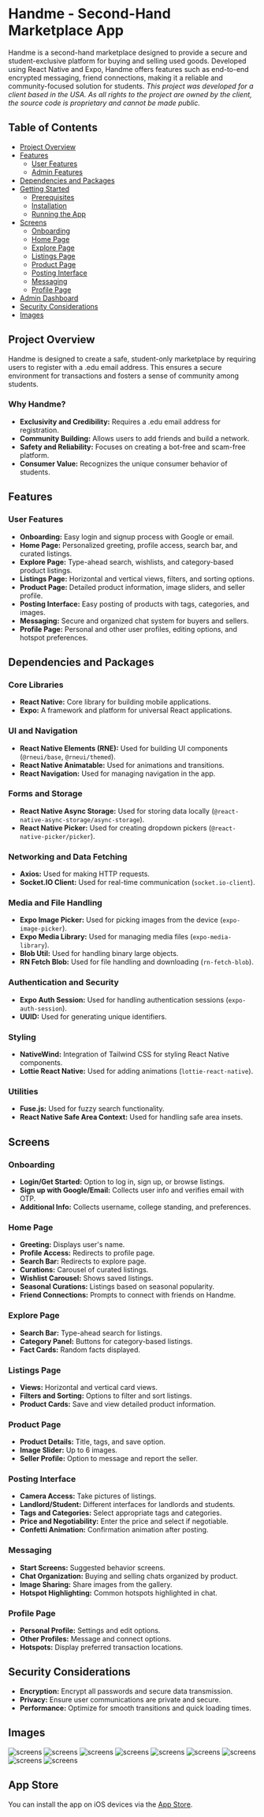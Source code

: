# Handme - Second-Hand Marketplace App

Handme is a second-hand marketplace designed to provide a secure and student-exclusive platform for buying and selling used goods. Developed using React Native and Expo, Handme offers features such as end-to-end encrypted messaging, friend connections, making it a reliable and community-focused solution for students. _This project was developed for a client based in the USA. As all rights to the project are owned by the client, the source code is proprietary and cannot be made public._

<img src="https://res.cloudinary.com/db670bhmc/image/upload/v1716962930/Screenshot_2024-05-29-10-16-15-67_e2470e577e7b8861c2b301eabc35adc8_zijpyf.jpg"  width="0" height="0" style="display: none"/>
<img src="https://res.cloudinary.com/db670bhmc/image/upload/v1716962959/Screenshot_2024-05-29-10-16-26-05_e2470e577e7b8861c2b301eabc35adc8_pkg8bb.jpg"  width="0" height="0" style="display: none"/>
<img src="https://res.cloudinary.com/db670bhmc/image/upload/v1716962989/Screenshot_2024-05-29-10-16-48-33_e2470e577e7b8861c2b301eabc35adc8_gv3g3s.jpg"  width="0" height="0" style="display: none "/>

## Table of Contents

- [Project Overview](#project-overview)
- [Features](#features)
  - [User Features](#user-features)
  - [Admin Features](#admin-features)
- [Dependencies and Packages](#dependencies-and-packages)
- [Getting Started](#getting-started)
  - [Prerequisites](#prerequisites)
  - [Installation](#installation)
  - [Running the App](#running-the-app)
- [Screens](#screens)
  - [Onboarding](#onboarding)
  - [Home Page](#home-page)
  - [Explore Page](#explore-page)
  - [Listings Page](#listings-page)
  - [Product Page](#product-page)
  - [Posting Interface](#posting-interface)
  - [Messaging](#messaging)
  - [Profile Page](#profile-page)
- [Admin Dashboard](#admin-dashboard)
- [Security Considerations](#security-considerations)
- [Images](#images)

## Project Overview

Handme is designed to create a safe, student-only marketplace by requiring users to register with a .edu email address. This ensures a secure environment for transactions and fosters a sense of community among students.

### Why Handme?

- **Exclusivity and Credibility:** Requires a .edu email address for registration.
- **Community Building:** Allows users to add friends and build a network.
- **Safety and Reliability:** Focuses on creating a bot-free and scam-free platform.
- **Consumer Value:** Recognizes the unique consumer behavior of students.

## Features

### User Features

- **Onboarding:** Easy login and signup process with Google or email.
- **Home Page:** Personalized greeting, profile access, search bar, and curated listings.
- **Explore Page:** Type-ahead search, wishlists, and category-based product listings.
- **Listings Page:** Horizontal and vertical views, filters, and sorting options.
- **Product Page:** Detailed product information, image sliders, and seller profile.
- **Posting Interface:** Easy posting of products with tags, categories, and images.
- **Messaging:** Secure and organized chat system for buyers and sellers.
- **Profile Page:** Personal and other user profiles, editing options, and hotspot preferences.

## Dependencies and Packages

### Core Libraries

- **React Native:** Core library for building mobile applications.
- **Expo:** A framework and platform for universal React applications.

### UI and Navigation

- **React Native Elements (RNE):** Used for building UI components (`@rneui/base`, `@rneui/themed`).
- **React Native Animatable:** Used for animations and transitions.
- **React Navigation:** Used for managing navigation in the app.

### Forms and Storage

- **React Native Async Storage:** Used for storing data locally (`@react-native-async-storage/async-storage`).
- **React Native Picker:** Used for creating dropdown pickers (`@react-native-picker/picker`).

### Networking and Data Fetching

- **Axios:** Used for making HTTP requests.
- **Socket.IO Client:** Used for real-time communication (`socket.io-client`).

### Media and File Handling

- **Expo Image Picker:** Used for picking images from the device (`expo-image-picker`).
- **Expo Media Library:** Used for managing media files (`expo-media-library`).
- **Blob Util:** Used for handling binary large objects.
- **RN Fetch Blob:** Used for file handling and downloading (`rn-fetch-blob`).

### Authentication and Security

- **Expo Auth Session:** Used for handling authentication sessions (`expo-auth-session`).
- **UUID:** Used for generating unique identifiers.

### Styling

- **NativeWind:** Integration of Tailwind CSS for styling React Native components.
- **Lottie React Native:** Used for adding animations (`lottie-react-native`).

### Utilities

- **Fuse.js:** Used for fuzzy search functionality.
- **React Native Safe Area Context:** Used for handling safe area insets.

## Screens

### Onboarding

- **Login/Get Started:** Option to log in, sign up, or browse listings.
- **Sign up with Google/Email:** Collects user info and verifies email with OTP.
- **Additional Info:** Collects username, college standing, and preferences.

### Home Page

- **Greeting:** Displays user's name.
- **Profile Access:** Redirects to profile page.
- **Search Bar:** Redirects to explore page.
- **Curations:** Carousel of curated listings.
- **Wishlist Carousel:** Shows saved listings.
- **Seasonal Curations:** Listings based on seasonal popularity.
- **Friend Connections:** Prompts to connect with friends on Handme.

### Explore Page

- **Search Bar:** Type-ahead search for listings.
- **Category Panel:** Buttons for category-based listings.
- **Fact Cards:** Random facts displayed.


### Listings Page

- **Views:** Horizontal and vertical card views.
- **Filters and Sorting:** Options to filter and sort listings.
- **Product Cards:** Save and view detailed product information.

### Product Page

- **Product Details:** Title, tags, and save option.
- **Image Slider:** Up to 6 images.
- **Seller Profile:** Option to message and report the seller.

### Posting Interface

- **Camera Access:** Take pictures of listings.
- **Landlord/Student:** Different interfaces for landlords and students.
- **Tags and Categories:** Select appropriate tags and categories.
- **Price and Negotiability:** Enter the price and select if negotiable.
- **Confetti Animation:** Confirmation animation after posting.

### Messaging

- **Start Screens:** Suggested behavior screens.
- **Chat Organization:** Buying and selling chats organized by product.
- **Image Sharing:** Share images from the gallery.
- **Hotspot Highlighting:** Common hotspots highlighted in chat.

### Profile Page

- **Personal Profile:** Settings and edit options.
- **Other Profiles:** Message and connect options.
- **Hotspots:** Display preferred transaction locations.

## Security Considerations

- **Encryption:** Encrypt all passwords and secure data transmission.
- **Privacy:** Ensure user communications are private and secure.
- **Performance:** Optimize for smooth transitions and quick loading times.

## Images

![screens](https://res.cloudinary.com/db670bhmc/image/upload/v1716960261/lu419tr0fwx672k3alu8.png)
![screens](https://res.cloudinary.com/db670bhmc/image/upload/v1716960259/c4byd2pthyzbicbjhuqw.png)
![screens](https://res.cloudinary.com/db670bhmc/image/upload/v1716960259/kkvpegydkedbl4ha65jy.png)
![screens](https://res.cloudinary.com/db670bhmc/image/upload/v1716960259/tlby8we4ritdqklnoeom.png)
![screens](https://res.cloudinary.com/db670bhmc/image/upload/v1716960261/aj0mxtdc3ipt2b1pgckm.png)
![screens](https://res.cloudinary.com/db670bhmc/image/upload/v1716960259/atoatz4vguvd1ivatzmc.png)
![screens](https://res.cloudinary.com/db670bhmc/image/upload/v1716960259/c4ztkjuf2qriphu9j6ik.png)
![screens](https://res.cloudinary.com/db670bhmc/image/upload/v1716960259/p0nfpzxy6nxechbbywfa.png)
![screens](https://res.cloudinary.com/db670bhmc/image/upload/v1716960259/tr2iu1h3ljrz1xqwe92w.png)

## App Store

You can install the app on iOS devices via the [App Store](https://apps.apple.com/in/app/handme/id6480402318).
